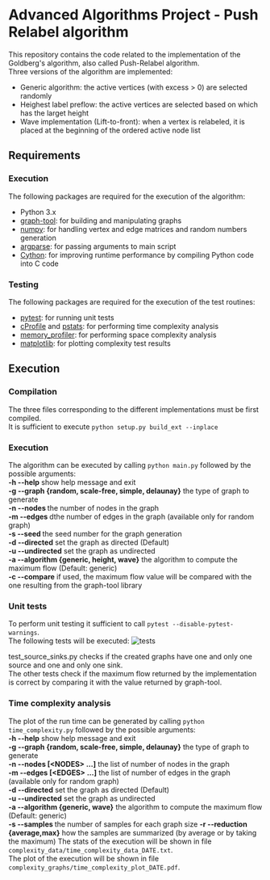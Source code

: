 # Advanced Algorithms Project - Push Relabel algorithm
This repository contains the code related to the implementation of the 
Goldberg's algorithm, also called Push-Relabel algorithm.<br />
Three versions of the algorithm are implemented:
* Generic algorithm: the active vertices (with excess > 0) are selected randomly
* Heighest label preflow: the active vertices are selected based on which has the larget height
* Wave implementation (Lift-to-front): when a vertex is relabeled, 
it is placed at the beginning of the ordered active node list <br>

## Requirements
### Execution
The following packages are required for the execution of the algorithm:
* Python 3.x
* [graph-tool](https://graph-tool.skewed.de/): for building and manipulating graphs
* [numpy](http://www.numpy.org/): for handling vertex and edge matrices
and random numbers generation
* [argparse](https://docs.python.org/3/library/argparse.html): for passing arguments to main script
* [Cython](http://cython.org/): for improving runtime performance by compiling Python code into C code

### Testing
The following packages are required for the execution of the test routines:
* [pytest](https://docs.pytest.org/en/latest/): for running unit tests
* [cProfile](https://docs.python.org/3/library/profile.html) and [pstats](https://docs.python.org/3.6/library/profile.html): for performing time complexity analysis
* [memory_profiler](https://pypi.org/project/memory_profiler/): for performing space complexity analysis
* [matplotlib](https://matplotlib.org/): for plotting complexity test results

## Execution
### Compilation
The three files corresponding to the different implementations must be first compiled.<br>
It is sufficient to execute `python setup.py build_ext --inplace`

### Execution
The algorithm can be executed by calling `python main.py`
followed by the possible arguments:<br>
**-h --help** show help message and exit <br>
**-g --graph {random, scale-free, simple, delaunay}** the type of graph to generate <br>
**-n --nodes <NODES>** the number of nodes in the graph <br>
**-m --edges <EDGES>** dthe number of edges in the graph (available only for random graph) <br>
**-s --seed <SEED>** the seed number for the graph generation <br>
**-d --directed** set the graph as directed (Default) <br>
**-u --undirected** set the graph as undirected <br>
**-a --algorithm {generic, height, wave}** the algorithm to compute the maximum flow (Default: generic) <br>
**-c --compare** if used, the maximum flow value will be compared with the one resulting from the graph-tool library 

### Unit tests
To perform unit testing it sufficient to call `pytest --disable-pytest-warnings`.<br>
The following tests will be executed:
![tests](https://image.ibb.co/eBeW1z/Cattura.png)

test_source_sinks.py checks if the created graphs have one and only one source and one and only one sink.<br>
The other tests check if the maximum flow returned by the implementation is correct by comparing it
with the value returned by graph-tool.

### Time complexity analysis
The plot of the run time can be generated by calling `python time_complexity.py`
followed by the possible arguments:<br>
**-h --help** show help message and exit <br>
**-g --graph {random, scale-free, simple, delaunay}** the type of graph to generate <br>
**-n --nodes <NODES> \[\<NODES\> ...\]** the list of number of nodes in the graph <br>
**-m --edges <EDGES> \[\<EDGES\> ...\]** the list of number of edges in the graph (available only for random graph) <br>
**-d --directed** set the graph as directed (Default) <br>
**-u --undirected** set the graph as undirected <br>
**-a --algorithm {generic, wave}** the algorithm to compute the maximum flow (Default: generic) <br>
**-s --samples <SAMPLES>** the number of samples for each graph size 
**-r --reduction {average,max}** how the samples are summarized (by average or by taking the maximum)
The stats of the execution will be shown in file `complexity_data/time_complexity_data_DATE.txt`.<br>
The plot of the execution will be shown in file `complexity_graphs/time_complexity_plot_DATE.pdf`.